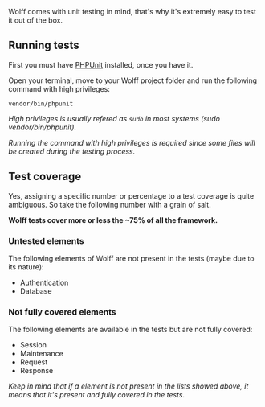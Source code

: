 Wolff comes with unit testing in mind, that's why it's extremely easy to test it out of the box.

## Running tests

First you must have [PHPUnit](https://phpunit.de) installed, once you have it.

Open your terminal, move to your Wolff project folder and run the following command with high privileges:

```
vendor/bin/phpunit
```

_High privileges is usually refered as `sudo` in most systems (sudo vendor/bin/phpunit)._

_Running the command with high privileges is required since some files will be created during the testing process._

## Test coverage

Yes, assigning a specific number or percentage to a test coverage is quite ambiguous. So take the following number with a grain of salt.

**Wolff tests cover more or less the ~75% of all the framework.**

### Untested elements

The following elements of Wolff are not present in the tests (maybe due to its nature):

* Authentication
* Database

### Not fully covered elements

The following elements are available in the tests but are not fully covered:

* Session
* Maintenance
* Request
* Response

_Keep in mind that if a element is not present in the lists showed above, it means that it's present and fully covered in the tests._
